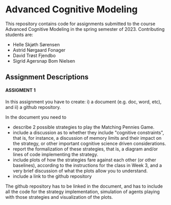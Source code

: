 # Advanced Cognitive Modeling
This repository contains code for assignments submitted to the course Advanced Cognitive Modeling in the spring semester of 2023.
Contributing students are: 
* Helle Skjøth Sørensen
* Astrid Nørgaard Fonager
* David Trøst Fjendbo
* Sigrid Agersnap Bom Nielsen

## Assignment Descriptions

#### ASSIGMENT 1
In this assignment you have to create: i) a document (e.g. doc, word, etc), and ii) a
github repository.

In the document you need to
* describe 2 possible strategies to play the Matching Pennies Game.
* include a discussion as to whether they include "cognitive constraints", that is, for instance, a
discussion of memory limits and their impact on the strategy, or other important cognitive
science driven considerations.
* report the formalization of these strategies, that is, a diagram and/or lines of code
implementing the strategy.
* include plots of how the strategies fare against each other (or other baselines), according to
the instructions for the class in Week 3, and a very brief discussion of what the plots allow you
to understand.
* include a link to the github repository

The github repository has to be linked in the document, and has to include all the code
for the strategy implementation, simulation of agents playing with those strategies and
visualization of the plots.
